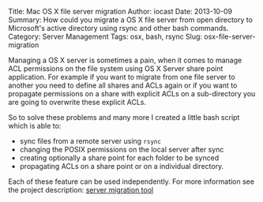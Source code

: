 Title: Mac OS X file server migration
Author: iocast
Date: 2013-10-09
Summary: How could you migrate a OS X file server from open directory to Microsoft's active directory using rsync and other bash commands.
Category: Server Management
Tags: osx, bash, rsync
Slug: osx-file-server-migration


Managing a OS X server is sometimes a pain, when it comes to manage ACL permissions on the file system using OS X Server share point application. For example if you want to migrate from one file server to another you need to define all shares and ACLs again or if you want to propagate permissions on a share with explicit ACLs on a sub-directory you are going to overwrite these explicit ACLs.

So to solve these problems and many more I created a little bash script which is able to:

* sync files from a remote server using ```rsync```
* changing the POSIX permissions on the local server after sync
* creating optionally a share point for each folder to be synced
* propagating ACLs on a share point or on a individual directory.

Each of these feature can be used independently. For more information see the project description: [server migration tool](/projects/file-server-management.html)

